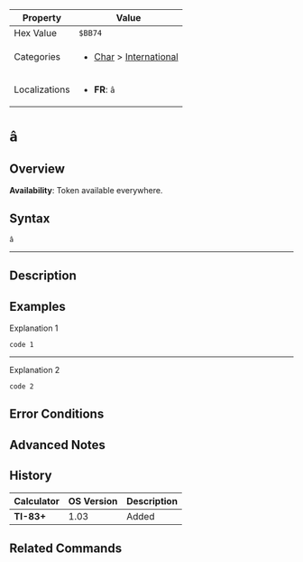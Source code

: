 | Property      | Value |
|---------------|-------|
| Hex Value     | `$BB74`|
| Categories    | <ul><li>[Char](<../categories/Char.md>) > [International](<../categories/Char.md#International>)</li></ul> |
| Localizations | <ul><li><b>FR</b>: `â`</li></ul> |

# `â`

## Overview



<b>Availability</b>: Token available everywhere.

## Syntax
`â`

<hr>

## Description


## Examples

Explanation 1
```ti-basic
code 1
```
---
Explanation 2
```ti-basic
code 2
```

## Error Conditions


## Advanced Notes


## History
| Calculator | OS Version | Description |
|------------|------------|-------------|
| <b>TI-83+</b> | 1.03 | Added |

## Related Commands

